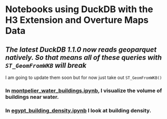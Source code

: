 # Notebooks using DuckDB with the H3 Extension and Overture Maps Data

## *The latest DuckDB 1.1.0 now reads geoparquet natively. So that means all of these queries with `ST_GeomFromWKB` will break*
I am going to update them soon but for now just take out `ST_GeomFromWKB()`

### In [montpelier_water_buildings.ipynb](montpelier_water_buildings.ipynb), I visualize the volume of buildings near water.

### In [egypt_building_density.ipynb](egypt_building_density.ipynb) I look at building density.


